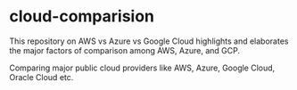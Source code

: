 # cloud-comparision
This repository on AWS vs Azure vs Google Cloud highlights and elaborates the major factors of comparison among AWS, Azure, and GCP.

Comparing major public cloud providers like AWS, Azure, Google Cloud, Oracle Cloud etc.
